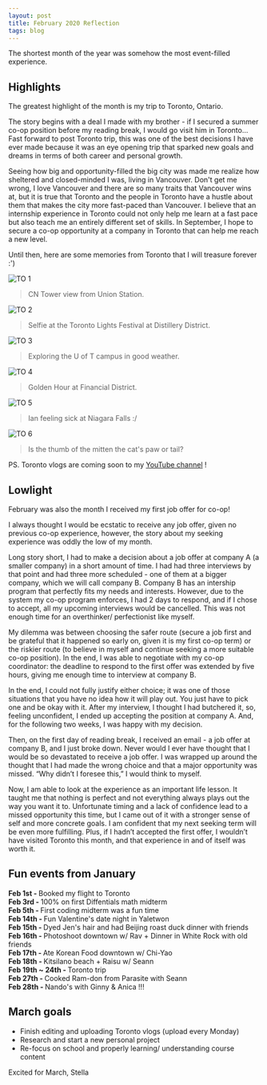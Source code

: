 ```yaml
---
layout: post
title: February 2020 Reflection
tags: blog
---
```


The shortest month of the year was somehow the most event-filled experience. 


## Highlights
The greatest highlight of the month is my trip to Toronto, Ontario. 

The story begins with a deal I made with my brother - if I secured a summer co-op position before my reading break, I would go visit him in Toronto... Fast forward to post Toronto trip, this was one of the best decisions I have ever made because it was an eye opening trip that sparked new goals and dreams in terms of both career and personal growth. 

Seeing how big and opportunity-filled the big city was made me realize how sheltered and closed-minded I was, living in Vancouver. Don't get me wrong, I love Vancouver and there are so many traits that Vancouver wins at, but it is true that Toronto and the people in Toronto have a hustle about them that makes the city more fast-paced than Vancouver. I believe that an internship experience in Toronto could not only help me learn at a fast pace but also teach me an entirely different set of skills. In September, I hope to secure a co-op opportunity at a company in Toronto that can help me reach a new level. 

Until then, here are some memories from Toronto that I will treasure forever :')

![TO 1](https://github.com/stellaw1/stellaw1.github.io/blob/master/images/blog/TO1.JPG?raw=true)
> CN Tower view from Union Station. 

![TO 2](https://github.com/stellaw1/stellaw1.github.io/blob/master/images/blog/TO2.JPG?raw=true)
> Selfie at the Toronto Lights Festival at Distillery District. 

![TO 3](https://github.com/stellaw1/stellaw1.github.io/blob/master/images/blog/TO3.JPG?raw=true)
> Exploring the U of T campus in good weather. 

![TO 4](https://github.com/stellaw1/stellaw1.github.io/blob/master/images/blog/TO4.JPG?raw=true)
> Golden Hour at Financial District. 

![TO 5](https://github.com/stellaw1/stellaw1.github.io/blob/master/images/blog/TO5.JPG?raw=true)
> Ian feeling sick at Niagara Falls :/

![TO 6](https://github.com/stellaw1/stellaw1.github.io/blob/master/images/blog/TO6.JPG?raw=true)
> Is the thumb of the mitten the cat's paw or tail? 


PS. Toronto vlogs are coming soon to my [YouTube channel](https://www.youtube.com/channel/UCt2N5_ti9WrcclByyEC0unw?view_as=subscriber) !


## Lowlight
February was also the month I received my first job offer for co-op! 

I always thought I would be ecstatic to receive any job offer, given no previous co-op experience, however, the story about my seeking experience was oddly the low of my month.

Long story short, I had to make a decision about a job offer at company A (a smaller company) in a short amount of time. I had had three interviews by that point and had three more scheduled - one of them at a bigger company, which we will call company B. Company B has an intership program that perfectly fits my needs and interests. However, due to the system my co-op program enforces, I had 2 days to respond, and if I chose to accept, all my upcoming interviews would be cancelled. This was not enough time for an overthinker/ perfectionist like myself.

My dilemma was between choosing the safer route (secure a job first and be grateful that it happened so early on, given it is my first co-op term) or the riskier route (to believe in myself and continue seeking a more suitable co-op position). In the end, I was able to negotiate with my co-op coordinator: the deadline to respond to the first offer was extended by five hours, giving me enough time to interview at company B. 

In the end, I could not fully justify either choice; it was one of those situations that you have no idea how it will play out. You just have to pick one and be okay with it. After my interview, I thought I had butchered it, so, feeling unconfident, I ended up accepting the position at company A. And, for the following two weeks, I was happy with my decision.

Then, on the first day of reading break, I received an email - a job offer at company B, and I just broke down. Never would I ever have thought that I would be so devastated to receive a job offer. I was wrapped up around the thought that I had made the wrong choice and that a major opportunity was missed. “Why didn’t I foresee this,” I would think to myself.

Now, I am able to look at the experience as an important life lesson. It taught me that nothing is perfect and not everything always plays out the way you want it to. Unfortunate timing and a lack of confidence lead to a missed opportunity this time, but I came out of it with a stronger sense of self and more concrete goals. I am confident that my next seeking term will be even more fulfilling. Plus, if I hadn’t accepted the first offer, I wouldn’t have visited Toronto this month, and that experience in and of itself was worth it.


## Fun events from January 
<b>Feb 1st - </b> Booked my flight to Toronto<br>
<b>Feb 3rd - </b> 100% on first Diffentials math midterm <br>
<b>Feb 5th - </b> First coding midterm was a fun time<br>
<b>Feb 14th - </b> Fun Valentine's date night in Yaletwon<br>
<b>Feb 15th - </b> Dyed Jen's hair and had Beijing roast duck dinner with friends <br>
<b>Feb 16th - </b> Photoshoot downtown w/ Rav + Dinner in White Rock with old friends<br>
<b>Feb 17th - </b> Ate Korean Food downtown w/ Chi-Yao<br>
<b>Feb 18th - </b> Kitsilano beach + Raisu w/ Seann<br>
<b>Feb 19th ~ 24th - </b> Toronto trip<br>
<b>Feb 27th - </b> Cooked Ram-don from Parasite with Seann<br>
<b>Feb 28th - </b> Nando's with Ginny & Anica !!!<br>


## March goals
* Finish editing and uploading Toronto vlogs (upload every Monday)
* Research and start a new personal project
* Re-focus on school and properly learning/ understanding course content 


Excited for March, 
Stella
